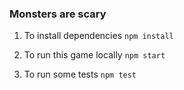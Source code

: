 ### Monsters are scary 

1. To install dependencies `npm install`

2. To run this game locally `npm start`

3. To run some tests `npm test`
